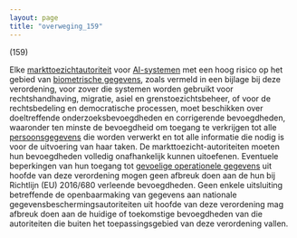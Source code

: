 ```yaml
---
layout: page
title: "overweging_159"
---
```


(159)

Elke [markttoezichtautoriteit](a3.md#^mta) voor [AI-systemen](a3.md#^ai-systeem) met een hoog risico op het gebied van [biometrische gegevens](a3.md#^biog), zoals vermeld in een bijlage bij deze verordening, voor zover die systemen worden gebruikt voor rechtshandhaving, migratie, asiel en grenstoezichtsbeheer, of voor de rechtsbedeling en democratische processen, moet beschikken over doeltreffende onderzoeksbevoegdheden en corrigerende bevoegdheden, waaronder ten minste de bevoegdheid om toegang te verkrijgen tot alle [persoonsgegevens](a3.md#^persg) die worden verwerkt en tot alle informatie die nodig is voor de uitvoering van haar taken. De markttoezicht-autoriteiten moeten hun bevoegdheden volledig onafhankelijk kunnen uitoefenen. Eventuele beperkingen van hun toegang tot [gevoelige operationele gegevens](a3.md#^gog) uit hoofde van deze verordening mogen geen afbreuk doen aan de hun bij Richtlijn (EU) 2016/680 verleende bevoegdheden. Geen enkele uitsluiting betreffende de openbaarmaking van gegevens aan nationale gegevensbeschermingsautoriteiten uit hoofde van deze verordening mag afbreuk doen aan de huidige of toekomstige bevoegdheden van die autoriteiten die buiten het toepassingsgebied van deze verordening vallen.